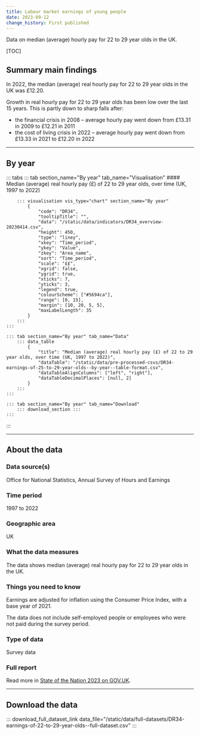 ```yaml
---
title: Labour market earnings of young people
date: 2023-09-12
change_history: First published
---
```


Data on median (average) hourly pay for 22 to 29 year olds in the UK.

[TOC]

## Summary main findings

In 2022, the median (average) real hourly pay for 22 to 29 year olds in the UK was £12.20.

Growth in real hourly pay for 22 to 29 year olds has been low over the last 15 years. This is partly down to sharp falls after:

* the financial crisis in 2008 – average hourly pay went down from £13.31 in 2009 to £12.21 in 2011
* the cost of living crisis in 2022 – average hourly pay went down from £13.33 in 2021 to £12.20 in 2022

---

## By year

::: tabs
    ::: tab section_name="By year" tab_name="Visualisation"
        #### Median (average) real hourly pay (£) of 22 to 29 year olds, over time (UK, 1997 to 2022)

        ::: visualisation vis_type="chart" section_name="By year"
            {
                "code": "DR34",
                "tooltipTitle": "",
                "data": "/static/data/indicators/DR34_overview-20230414.csv",
                "height": 450,
                "type": "liney",
                "xkey": "Time_period",
                "ykey": "Value",
                "zkey": "Area_name",
                "sort": "Time_period",
                "scale": "££",
                "xgrid": false,
                "ygrid": true,
                "xticks": 7,
                "yticks": 3,
                "legend": true,
                "colourScheme": ["#5694ca"],
                "range": [0, 15],
                "margin": [10, 20, 5, 5],
                "maxLabelLength": 35
            }
        :::
    :::

    ::: tab section_name="By year" tab_name="Data"
        ::: data_table
            {
                "title": "Median (average) real hourly pay (£) of 22 to 29 year olds, over time (UK, 1997 to 2022)",
                "dataTable": "/static/data/pre-processed-csvs/DR34-earnings-of-25-to-29-year-olds--by-year--table-format.csv",
                "dataTableAlignColumns": ["left", "right"],
                "dataTableDecimalPlaces": [null, 2]
            }
        :::
    :::

    ::: tab section_name="By year" tab_name="Download"
        ::: download_section :::
    :::
:::

---

## About the data

### Data source(s)
Office for National Statistics, Annual Survey of Hours and Earnings

### Time period
1997 to 2022

### Geographic area
UK

### What the data measures
The data shows median (average) real hourly pay for 22 to 29 year olds in the UK.

### Things you need to know
Earnings are adjusted for inflation using the Consumer Price Index, with a base year of 2021.

The data does not include self-employed people or employees who were not paid during the survey period.

### Type of data
Survey data

### Full report
Read more in [State of the Nation 2023 on GOV.UK](https://www.gov.uk/government/publications/state-of-the-nation-2023-people-and-places).

---

## Download the data

::: download_full_dataset_link data_file="/static/data/full-datasets/DR34-earnings-of-22-to-29-year-olds--full-dataset.csv" :::
